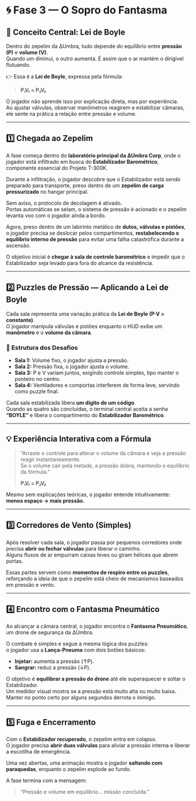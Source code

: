 # 🌀 Fase 3 — O Sopro do Fantasma

## 🔬 Conceito Central: Lei de Boyle

Dentro do zepelim da ΔUmbra, tudo depende do equilíbrio entre **pressão (P)** e **volume (V)**.  
Quando um diminui, o outro aumenta. É assim que o ar mantém o dirigível flutuando.  

👉 Essa é a **Lei de Boyle**, expressa pela fórmula:

> **P₁V₁ = P₂V₂**

O jogador não aprende isso por explicação direta, mas por experiência.  
Ao ajustar válvulas, observar manômetros reagirem e estabilizar câmaras, ele sente na prática a relação entre pressão e volume.

---

## 1️⃣ Chegada ao Zepelim

A fase começa dentro do **laboratório principal da ΔUmbra Corp**, onde o jogador está infiltrado em busca do **Estabilizador Barométrico**, componente essencial do Projeto T-300K.

Durante a infiltração, o jogador descobre que o Estabilizador está sendo preparado para transporte, preso dentro de um **zepelim de carga pressurizado** no hangar principal.

Sem aviso, o protocolo de decolagem é ativado.  
Portas automáticas se selam, o sistema de pressão é acionado e o zepelim levanta voo com o jogador ainda a bordo.

Agora, preso dentro de um labirinto metálico de **dutos, válvulas e pistões**, o jogador precisa se deslocar pelos compartimentos, **restabelecendo o equilíbrio interno de pressão** para evitar uma falha catastrófica durante a ascensão.

O objetivo inicial é **chegar à sala de controle barométrico** e impedir que o Estabilizador seja levado para fora do alcance da resistência.

---

## 2️⃣ Puzzles de Pressão — Aplicando a Lei de Boyle

Cada sala representa uma variação prática da **Lei de Boyle (P·V = constante)**.  
O jogador manipula válvulas e pistões enquanto o HUD exibe um **manômetro** e o **volume da câmara**.

### 🧩 Estrutura dos Desafios

- **Sala 1:** Volume fixo, o jogador ajusta a pressão.  
- **Sala 2:** Pressão fixa, o jogador ajusta o volume.  
- **Sala 3:** P e V variam juntos, exigindo controle simples, tipo manter o ponteiro no centro.  
- **Sala 4:** Ventiladores e comportas interferem de forma leve, servindo como puzzle final.

Cada sala estabilizada libera **um dígito de um código**.  
Quando as quatro são concluídas, o terminal central aceita a senha **“BOYLE”** e libera o compartimento do **Estabilizador Barométrico**.

---

## 💡 Experiência Interativa com a Fórmula

> “Arraste o controle para alterar o volume da câmara e veja a pressão reagir instantaneamente.  
> Se o volume cair pela metade, a pressão dobra, mantendo o equilíbrio da fórmula.”  
>
> **P₁V₁ = P₂V₂**

Mesmo sem explicações teóricas, o jogador entende intuitivamente:  
**menos espaço → mais pressão.**

---

## 3️⃣ Corredores de Vento (Simples)

Após resolver cada sala, o jogador passa por pequenos corredores onde precisa **abrir ou fechar válvulas** para liberar o caminho.  
Alguns fluxos de ar empurram caixas leves ou giram hélices que abrem portas.

Essas partes servem como **momentos de respiro entre os puzzles**, reforçando a ideia de que o zepelim está cheio de mecanismos baseados em pressão e vento.

---

## 4️⃣ Encontro com o Fantasma Pneumático

Ao alcançar a câmara central, o jogador encontra o **Fantasma Pneumático**, um drone de segurança da ΔUmbra.

O combate é simples e segue a mesma lógica dos puzzles:  
o jogador usa a **Lança-Pneuma** com dois botões básicos:

- **Injetar:** aumenta a pressão (↑P).  
- **Sangrar:** reduz a pressão (↓P).

O objetivo é **equilibrar a pressão do drone** até ele superaquecer e soltar o Estabilizador.  
Um medidor visual mostra se a pressão está muito alta ou muito baixa.  
Manter no ponto certo por alguns segundos derrota o inimigo.

---

## 5️⃣ Fuga e Encerramento

Com o **Estabilizador recuperado**, o zepelim entra em colapso.  
O jogador precisa **abrir duas válvulas** para aliviar a pressão interna e liberar a escotilha de emergência.

Uma vez abertas, uma animação mostra o jogador **saltando com paraquedas**, enquanto o zepelim explode ao fundo.

A fase termina com a mensagem:

> “Pressão e volume em equilíbrio... missão concluída.”


